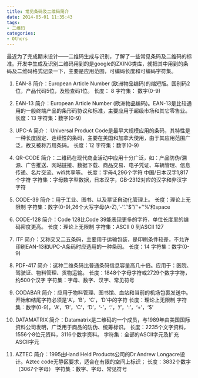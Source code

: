 ```yaml
---
title: 常见条码及二维码简介
date: 2014-05-01 11:35:43
tags:
- 二维码
categories:
- Others
---
```



最近为了完成期末设计——二维码生成与识别，了解了一些常见条码及二维码的标准。开发中生成及识别二维码用到的是google的ZXING类库，就把其中用到的条码及二维码格式记录一下，主要是应用范围，可编码长度和可编码字符集。
<!--more-->

1. EAN-8
简介：European Article Number (欧洲物品编码)的缩短版。国别码2位，产品代码5位，及检查码1位。
长度： 8
字符集： 数字(0-9)

2. EAN-13
简介：European Article Number (欧洲物品编码)。EAN-13是比较通用的一般终端产品的条形码协议和标准，主要应用于超级市场和其它零售业。
长度：13
字符集：数字(0-9)

3. UPC-A
简介： Universal Product Code是最早大规模应用的条码，其特性是一种长度固定、连续性的条码，主要在美国和加拿大使用，由于其应用范围广泛，故又被称万用条码。
长度：12
字符集：数字(0-9)

4. QR-CODE
简介：二维码在现代商业活动中应用十分广泛，如：产品防伪/溯源、广告推送、网站链接、数据下载、商品交易、电子凭证、车辆管理、信息传递、名片交流、wifi共享等。
长度：字母4,296个字符 中国/日本汉字1,817个字符
字符集：字母数字型数据，日本汉字，GB-2312对应的汉字和非汉字字符

5. CODE-39
简介：用于工业、图书、以及票证自动化管理上。
长度：理论上无限制
字符集：数字(0-9),26个大写字母(A-Z),‘-’‘.’‘$’‘/’‘+’‘%’和space

6. CODE-128
简介：Code 128比Code 39能表现更多的字符，单位长度里的编码密度更高。
长度：理论上无限制
字符集：ASCII 0 到ASCII 127

7. ITF
简介：又称交叉二五条码，主要用于运输包装，是印刷条件较差，不允许印刷EAN-13和UPC-A条码时应选用的一种条码。
长度：14
字符集：数字(0-9)

8. PDF-417
简介：这种二维条码比普通条码信息容量高几十倍。应用于：医院、驾驶证、物料管理、货物运输。
长度：1848个字母字符或2729个数字字符，约500个汉字
字符集：字母、数字、汉字、常见符号

9. CODABAR
简介：应用于物料管理、图书馆、血站和当前的机场包裹发送中。开始和结尾字符必须是‘A’，‘B’，‘C’，‘D’中的字符
长度：理论上无限制
字符集：数字(0-9)，‘A’，‘B’，‘C’，‘D’，‘-’，‘.’，‘/’，‘:’，‘+’，‘$’

10. DATAMATRIX
简介：Datamatrix是二维码的一个成员，与1989年由美国国际资料公司发明，广泛用于商品的防伪、统筹标识。
长度：2235个文字资料，1556个8位元资料，3116个数字资料。
字符集：全部的ASCII字元及扩充ASCII字元

11. AZTEC
简介：1995由Hand Held Products公司的Dr.Andrew Longacre设计。Aztec code无静区要求，适合在有限的空间上标识；
长度：3832个数字（3067个字母）
字符集：数字、字母、常见符号